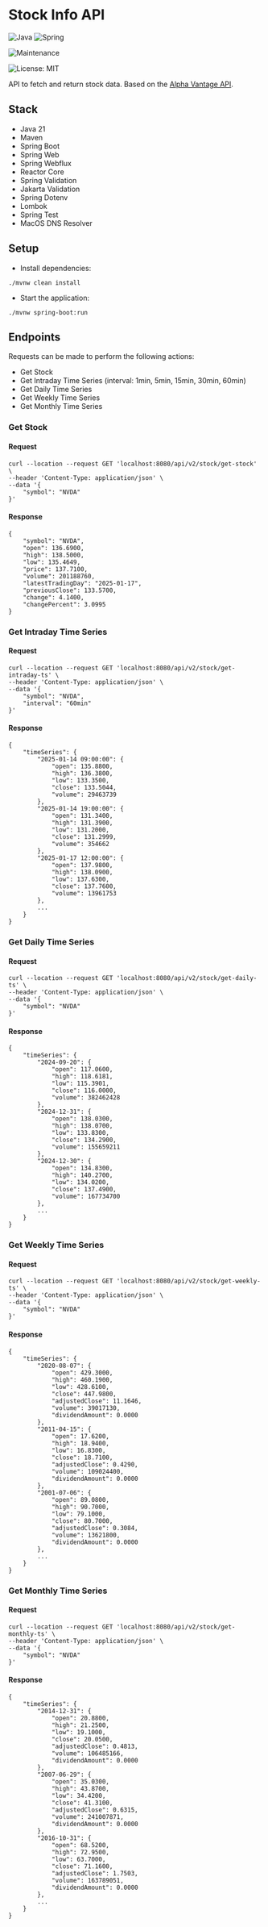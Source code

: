 # Stock Info API

![Java](https://img.shields.io/badge/java-%23ED8B00.svg?style=for-the-badge&logo=openjdk&logoColor=white) ![Spring](https://img.shields.io/badge/spring-%236DB33F.svg?style=for-the-badge&logo=spring&logoColor=white)

![Maintenance](https://img.shields.io/badge/Maintained%3F-yes-green.svg)

![License: MIT](https://img.shields.io/badge/License-MIT-yellow.svg)

API to fetch and return stock data. Based on the [Alpha Vantage API](https://www.alphavantage.co).

## Stack

- Java 21
- Maven
- Spring Boot
- Spring Web
- Spring Webflux
- Reactor Core
- Spring Validation
- Jakarta Validation
- Spring Dotenv
- Lombok
- Spring Test
- MacOS DNS Resolver

## Setup

- Install dependencies:

```
./mvnw clean install
```

- Start the application:

```
./mvnw spring-boot:run
```

## Endpoints

Requests can be made to perform the following actions:

- Get Stock
- Get Intraday Time Series (interval: 1min, 5min, 15min, 30min, 60min)
- Get Daily Time Series
- Get Weekly Time Series
- Get Monthly Time Series

### Get Stock

#### Request

```
curl --location --request GET 'localhost:8080/api/v2/stock/get-stock' \
--header 'Content-Type: application/json' \
--data '{
    "symbol": "NVDA"
}'
```

#### Response

```
{
    "symbol": "NVDA",
    "open": 136.6900,
    "high": 138.5000,
    "low": 135.4649,
    "price": 137.7100,
    "volume": 201188760,
    "latestTradingDay": "2025-01-17",
    "previousClose": 133.5700,
    "change": 4.1400,
    "changePercent": 3.0995
}
```

### Get Intraday Time Series

#### Request

```
curl --location --request GET 'localhost:8080/api/v2/stock/get-intraday-ts' \
--header 'Content-Type: application/json' \
--data '{
    "symbol": "NVDA",
    "interval": "60min"
}'
```

#### Response

```
{
    "timeSeries": {
        "2025-01-14 09:00:00": {
            "open": 135.8800,
            "high": 136.3800,
            "low": 133.3500,
            "close": 133.5044,
            "volume": 29463739
        },
        "2025-01-14 19:00:00": {
            "open": 131.3400,
            "high": 131.3900,
            "low": 131.2000,
            "close": 131.2999,
            "volume": 354662
        },
        "2025-01-17 12:00:00": {
            "open": 137.9800,
            "high": 138.0900,
            "low": 137.6300,
            "close": 137.7600,
            "volume": 13961753
        },
        ...
    }
}
```

### Get Daily Time Series

#### Request

```
curl --location --request GET 'localhost:8080/api/v2/stock/get-daily-ts' \
--header 'Content-Type: application/json' \
--data '{
    "symbol": "NVDA"
}'
```

#### Response

```
{
    "timeSeries": {
        "2024-09-20": {
            "open": 117.0600,
            "high": 118.6181,
            "low": 115.3901,
            "close": 116.0000,
            "volume": 382462428
        },
        "2024-12-31": {
            "open": 138.0300,
            "high": 138.0700,
            "low": 133.8300,
            "close": 134.2900,
            "volume": 155659211
        },
        "2024-12-30": {
            "open": 134.8300,
            "high": 140.2700,
            "low": 134.0200,
            "close": 137.4900,
            "volume": 167734700
        },
        ...
    }
}
```

### Get Weekly Time Series

#### Request

```
curl --location --request GET 'localhost:8080/api/v2/stock/get-weekly-ts' \
--header 'Content-Type: application/json' \
--data '{
    "symbol": "NVDA"
}'
```

#### Response

```
{
    "timeSeries": {
        "2020-08-07": {
            "open": 429.3000,
            "high": 460.1900,
            "low": 428.6100,
            "close": 447.9800,
            "adjustedClose": 11.1646,
            "volume": 39017130,
            "dividendAmount": 0.0000
        },
        "2011-04-15": {
            "open": 17.6200,
            "high": 18.9400,
            "low": 16.8300,
            "close": 18.7100,
            "adjustedClose": 0.4290,
            "volume": 109024400,
            "dividendAmount": 0.0000
        },
        "2001-07-06": {
            "open": 89.0800,
            "high": 90.7000,
            "low": 79.1000,
            "close": 80.7000,
            "adjustedClose": 0.3084,
            "volume": 13621800,
            "dividendAmount": 0.0000
        },
        ...
    }
}
```

### Get Monthly Time Series

#### Request

```
curl --location --request GET 'localhost:8080/api/v2/stock/get-monthly-ts' \
--header 'Content-Type: application/json' \
--data '{
    "symbol": "NVDA"
}'
```

#### Response

```
{
    "timeSeries": {
        "2014-12-31": {
            "open": 20.8800,
            "high": 21.2500,
            "low": 19.1000,
            "close": 20.0500,
            "adjustedClose": 0.4813,
            "volume": 106485166,
            "dividendAmount": 0.0000
        },
        "2007-06-29": {
            "open": 35.0300,
            "high": 43.8700,
            "low": 34.4200,
            "close": 41.3100,
            "adjustedClose": 0.6315,
            "volume": 241007871,
            "dividendAmount": 0.0000
        },
        "2016-10-31": {
            "open": 68.5200,
            "high": 72.9500,
            "low": 63.7000,
            "close": 71.1600,
            "adjustedClose": 1.7503,
            "volume": 163789051,
            "dividendAmount": 0.0000
        },
        ...
    }
}
```
